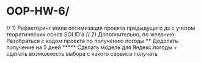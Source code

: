 # OOP-HW-6/
// 1) Рефакторинг и\или оптимизация проекта предыдущего дз с учетом теоретических основ SOLID’а
// 2) Дополнительно, по желанию:
Разобраться с кодом проекта по получению погоды
** Доделать получение на 5 дней
***** Сделать модель для Яндекс.погоды + сделать возможность выбора с какого сервиса получать
